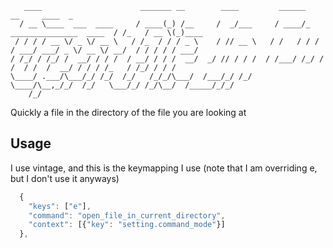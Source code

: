 ```
   ____                      _______ __        ____         ______                           __     ____  _     
  / __ \____  ___  ____     / ____(_) /__     /  _/___     / ____/_  _______________  ____  / /_   / __ \(_)____
 / / / / __ \/ _ \/ __ \   / /_  / / / _ \    / // __ \   / /   / / / / ___/ ___/ _ \/ __ \/ __/  / / / / / ___/
/ /_/ / /_/ /  __/ / / /  / __/ / / /  __/  _/ // / / /  / /___/ /_/ / /  / /  /  __/ / / / /_   / /_/ / / /    
\____/ .___/\___/_/ /_/  /_/   /_/_/\___/  /___/_/ /_/   \____/\__,_/_/  /_/   \___/_/ /_/\__/  /_____/_/_/     
    /_/                                                                                                         
```

Quickly a file in the directory of the file you are looking at

## Usage

I use vintage, and this is the keymapping I use (note that I am overriding e,
but I don't use it anyways)

```javascript
  {
    "keys": ["e"],
    "command": "open_file_in_current_directory",
    "context": [{"key": "setting.command_mode"}]
  },
```

